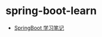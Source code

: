# spring-boot-learn

* [SpringBoot 学习笔记](https://github.com/windfish/spring-boot-learn/blob/master/src/main/java/com/demon/demo/note.md)

